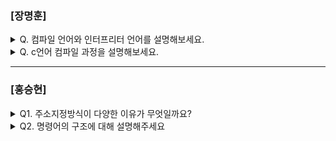 ### [장명훈]

<details>
  <summary> Q. 컴파일 언어와 인터프리터 언어를 설명해보세요. </summary>

  - 컴파일 언어
    - 코드 실행 전, 컴파일 타임에 컴파일러가 소스 코드 전체를 한번에 기계어로 변환 후 실행파일로 만드는 언어
    - ex) c, c++

  - 인터프리터 언어
    - 런타임에 인터프리터가 코드 한 줄씩 중간 코드인 바이트코드로 변환 후 실행하는 언어
    - ex) python

    [컴파일러 언어 vs 인터프리터 언어](https://velog.io/@congaweb/compiler-interpreter)
  
</details>

<details>
  <summary> Q. c언어 컴파일 과정을 설명해보세요. </summary>
  
  - 전처리 과정
    - 본격적으로 컴파일하기 전에 처리할 작업들
    - #으로 표시된 것들 치환 
      - 헤더 포함 (#include)
      - 매크로 치환 (#define)
      - 컴파일 구역 (#if)
  - 컴파일 과정
    - 전처리가 완료된 소스코드(.i)를 어셈블리어(.s)로 변환
  - 어셈블 과정(assembling)
    - 어셈블리어(.s) → 기계어(.o)(window는 .obj)
  - 링킹
    - 오브젝트 파일(.obj)와 관련 라이브러리(.lib, .dll)를 하나로 묶어 실행 파일(.exe)로 만드는 과정

</details>

---

### [홍승현]

<details>
  <summary>Q1. 주소지정방식이 다양한 이유가 무엇일까요? </summary>
  
- 더 큰 용량의 기억장치를 사용할 수 있게 해주거나, 임의의 변수를 통해 많은 데이터를 손쉽게 다루기 위해서입니다.

</details>

<details>
  <summary>Q2. 명령어의 구조에 대해 설명해주세요 </summary>
  
- 연산코드와 오퍼랜드로 이루어져 있습니다.

</details>